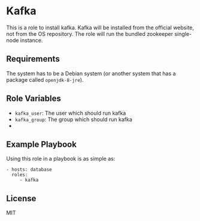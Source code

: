 Kafka
=====

This is a role to install kafka. Kafka will be installed from the official
website, not from the OS repository. The role will run the bundled zookeeper
single-node instance.

Requirements
------------

The system has to be a Debian system (or another system that has a package
called `openjdk-8-jre`).

Role Variables
--------------

- `kafka_user`: The user which should run kafka
- `kafka_group`: The group which should run kafka
- 

Example Playbook
----------------

Using this role in a playbook is as simple as:

    - hosts: database
      roles:
         - kafka

License
-------

MIT
